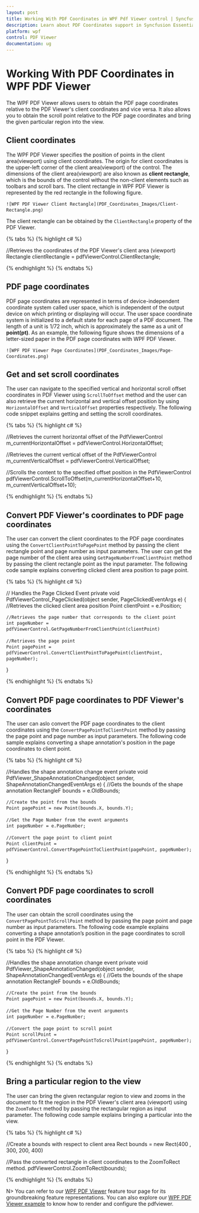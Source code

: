 ```yaml
---
layout: post
title: Working With PDF Coordinates in WPF Pdf Viewer control | Syncfusion
description: Learn about PDF Coordinates support in Syncfusion Essential Studio WPF Pdf Viewer control, its elements and more.
platform: wpf
control: PDF Viewer
documentation: ug
---
```


# Working With PDF Coordinates in WPF PDF Viewer

The WPF PDF Viewer allows users to obtain the PDF page coordinates relative to the PDF Viewer's client coordinates and vice versa. It also allows you to obtain the scroll point relative to the PDF page coordinates and bring the given particular region into the view.

## Client coordinates

The WPF PDF Viewer specifies the position of points in the client area(viewport) using client coordinates. The origin for client coordinates is the upper-left corner of the client area(viewport) of the control. The dimensions of the client area(viewport) are also known as **client rectangle**, which is the bounds of the control without the non-client elements such as toolbars and scroll bars. The client rectangle in WPF PDF Viewer is represented by the red rectangle in the following figure.

  	![WPF PDF Viewer Client Rectangle](PDF_Coordinates_Images/Client-Rectangle.png)

The client rectangle can be obtained by the `ClientRectangle` property of the PDF Viewer.

{% tabs %}
{% highlight c# %}

//Retrieves the coordinates of the PDF Viewer's client area (viewport)
Rectangle clientRectangle = pdfViewerControl.ClientRectangle;

{% endhighlight %}
{% endtabs %}

## PDF page coordinates

PDF page coordinates are represented in terms of device-independent coordinate system called user space, which is independent of the output device on which printing or displaying will occur. The user space coordinate system is initialized to a default state for each page of a PDF document. The length of a unit is 1/72 inch, which is approximately the same as a unit of **point(pt)**. As an example, the following figure shows the dimensions of a letter-sized paper in the PDF page coordinates with WPF PDF Viewer.

  	![WPF PDF Viewer Page Coordinates](PDF_Coordinates_Images/Page-Coordinates.png)

## Get and set scroll coordinates

The user can navigate to the specified vertical and horizontal scroll offset coordinates in PDF Viewer using `ScrollToOffset` method and the user can also retrieve the current horizontal and vertical offset position by using `HorizontalOffset` and `VerticalOffset` properties respectively. The following code snippet explains getting and setting the scroll coordinates.

{% tabs %}
{% highlight c# %}

//Retrieves the current horizontal offset of the PdfViewerControl
m_currentHorizontalOffset = pdfViewerControl.HorizontalOffset;
 
//Retrieves the current vertical offset of the PdfViewerControl
m_currentVerticalOffset = pdfViewerControl.VerticalOffset;
 
//Scrolls the content to the specified offset position in the PdfViewerControl
pdfViewerControl.ScrollToOffset(m_currentHorizontalOffset+10, m_currentVerticalOffset+10);

{% endhighlight %}
{% endtabs %}

## Convert PDF Viewer's coordinates to PDF page coordinates

The user can convert the client coordinates to the PDF page coordinates using the `ConvertClientPointToPagePoint` method by passing the client rectangle point and page number as input parameters. The user can get the page number of the client area using `GetPageNumberFromClientPoint` method by passing the client rectangle point as the input parameter. The following code sample explains converting clicked client area position to page point.

{% tabs %}
{% highlight c# %}

// Handles the Page Clicked Event
private void PdfViewerControl_PageClicked(object sender, PageClickedEventArgs e)
{
    //Retrieves the clicked client area position
    Point clientPoint = e.Position;
 
    //Retrieves the page number that corresponds to the client point
    int pageNumber = pdfViewerControl.GetPageNumberFromClientPoint(clientPoint)
 
    //Retrieves the page point
    Point pagePoint = pdfViewerControl.ConvertClientPointToPagePoint(clientPoint, pageNumber);
} 

{% endhighlight %}
{% endtabs %}

## Convert PDF page coordinates to PDF Viewer's coordinates

The user can aslo convert the PDF page coordinates to the client coordinates using the `ConvertPagePointToClientPoint` method by passing the page point and page number as input parameters. The following code sample explains converting a shape annotation's position in the page coordinates to client point.

{% tabs %}
{% highlight c# %}

//Handles the shape annotation change event
private void PdfViewer_ShapeAnnotationChanged(object sender, ShapeAnnotationChangedEventArgs e)
{
    //Gets the bounds of the shape annotation
    RectangleF bounds = e.OldBounds;

    //Create the point from the bounds
    Point pagePoint = new Point(bounds.X, bounds.Y);

    //Get the Page Number from the event arguments
    int pageNumber = e.PageNumber;

    //Convert the page point to client point
    Point clientPoint = pdfViewerControl.ConvertPagePointToClientPoint(pagePoint, pageNumber);
}

{% endhighlight %}
{% endtabs %}

## Convert PDF page coordinates to scroll coordinates

The user can obtain the scroll coordinates using the `ConvertPagePointToScrollPoint` method by passing the page point and page number as input parameters. The following code example explains converting a shape annotation’s position in the page coordinates to scroll point in the PDF Viewer.

{% tabs %}
{% highlight c# %}

//Handles the shape annotation change event
private void PdfViewer_ShapeAnnotationChanged(object sender, ShapeAnnotationChangedEventArgs e)
{
    //Gets the bounds of the shape annotation
    RectangleF bounds = e.OldBounds;

    //Create the point from the bounds
    Point pagePoint = new Point(bounds.X, bounds.Y);

    //Get the Page Number from the event arguments
    int pageNumber = e.PageNumber;

    //Convert the page point to scroll point
    Point scrollPoint = pdfViewerControl.ConvertPagePointToScrollPoint(pagePoint, pageNumber);
}

{% endhighlight %}
{% endtabs %}

## Bring a particular region to the view

The user can bring the given rectangular region to view and zooms in the document to fit the region in the PDF Viewer's client area (viewport) using the `ZoomToRect` method by passing the rectangular region as input parameter. The following code sample explains bringing a particular into the view.

{% tabs %}
{% highlight c# %}

//Create a bounds with respect to client area
Rect bounds = new Rect(400 , 300, 200, 400)

//Pass the converted rectangle in client coordinates to the ZoomToRect method. 
pdfViewerControl.ZoomToRect(bounds);

{% endhighlight %}
{% endtabs %}


N> You can refer to our [WPF PDF Viewer](https://www.syncfusion.com/wpf-controls/pdf-viewer) feature tour page for its groundbreaking feature representations. You can also explore our [WPF PDF Viewer example](https://github.com/syncfusion/wpf-demos) to know how to render and configure the pdfviewer.